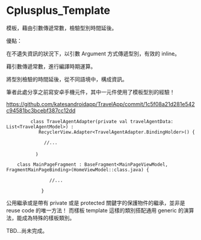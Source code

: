 # Cplusplus_Template
模板，藉由引數傳遞常數，檢驗型別時間延後。

優點：

在不遺失資訊的狀況下，以引數 Argument 方式傳遞型別，有效的 inline。

藉引數傳遞常數，進行編譯時期運算。

將型別檢驗的時間延後，從不同語境中，構成資訊。


筆者此處分享之前寫安卓手機元件，其中一元件使用了<T>模板型別的經驗！

https://github.com/katesandroidapp/TravelApp/commit/1c5f08a21d281e542c94581bc3bcebf387cc12dd



             class TravelAgentAdapter(private val travelAgentData: List<TravelAgentModel>) :
                RecyclerView.Adapter<TravelAgentAdapter.BindingHolder>() {

                  //...

               ｝


>>>


		class MainPageFragment : BaseFragment<MainPageViewModel, FragmentMainPageBinding>(HomeViewModel::class.java) {

                    //...

                 }
		 
>>>

公用繼承或是帶有 private 或是 protected 關鍵字的保護物件的繼承，並非是 reuse code 的唯一方法！
而樣板 template 這樣的類別搭配通用 generic 的演算法，能成為特殊的樣板類別。

TBD...尚未完成。
